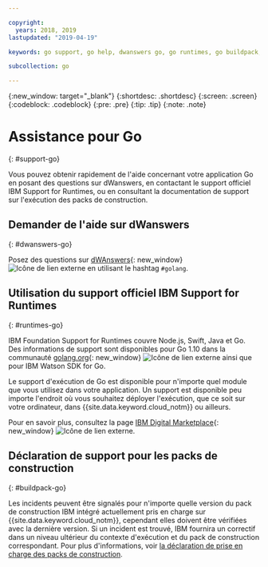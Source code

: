 ```yaml
---

copyright:
  years: 2018, 2019
lastupdated: "2019-04-19"

keywords: go support, go help, dwanswers go, go runtimes, go buildpack, ibm support go, foundation support go, runtime support

subcollection: go

---
```


{:new_window: target="_blank"}
{:shortdesc: .shortdesc}
{:screen: .screen}
{:codeblock: .codeblock}
{:pre: .pre}
{:tip: .tip}
{:note: .note}

# Assistance pour Go
{: #support-go}

Vous pouvez obtenir rapidement de l'aide concernant votre application Go en posant des questions sur dWanswers, en contactant le support officiel IBM Support for Runtimes, ou en consultant la documentation de support sur l'exécution des packs de construction.

## Demander de l'aide sur dWanswers
{: #dwanswers-go}

Posez des questions sur [dWAnswers](https://developer.ibm.com/answers/topics/golang.html){: new_window} ![Icône de lien externe](../icons/launch-glyph.svg "Icône de lien externe") en utilisant le hashtag `#golang`.

## Utilisation du support officiel IBM Support for Runtimes
{: #runtimes-go}

IBM Foundation Support for Runtimes couvre Node.js, Swift, Java et Go. Des informations de support sont disponibles pour Go 1.10 dans la communauté [golang.org](https://golang.org/){: new_window} ![Icône de lien externe](../icons/launch-glyph.svg "Icône de lien externe") ainsi que pour IBM Watson SDK for Go. 

Le support d'exécution de Go est disponible pour n'importe quel module que vous utilisez dans votre application. Un support est disponible peu importe l'endroit où vous souhaitez déployer l'exécution, que ce soit sur votre ordinateur, dans {{site.data.keyword.cloud_notm}} ou ailleurs.

Pour en savoir plus, consultez la page [IBM Digital Marketplace](https://www.ibm.com/cloud/support-for-runtimes){: new_window} ![Icône de lien externe](../icons/launch-glyph.svg "Icône de lien externe").

## Déclaration de support pour les packs de construction
{: #buildpack-go}

Les incidents peuvent être signalés pour n'importe quelle version du pack de construction IBM intégré actuellement pris en charge sur {{site.data.keyword.cloud_notm}}, cependant elles doivent être vérifiées avec la dernière version. Si un incident est trouvé, IBM fournira un correctif dans un niveau ultérieur du contexte d'exécution et du pack de construction correspondant. Pour plus d'informations, voir [la déclaration de prise en charge des packs de construction](/docs/runtimes-common?topic=runtimes-common-buildpack_support_statement).
